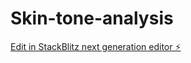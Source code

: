 # Skin-tone-analysis

[Edit in StackBlitz next generation editor ⚡️](https://stackblitz.com/~/github.com/MahammadWahab540/Skin-tone-analysis)